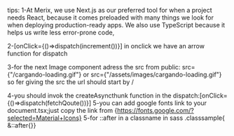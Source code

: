 tips:
1-At Merix, we use Next.js as our preferred tool for when a project needs React, because it comes preloaded with many things we look for when deploying production-ready apps. We also use TypeScript because it helps us write less error-prone code,

2-[onClick={()=>dispatch(increment())}] in onclick we have an arrow function for dispatch

3-for the next Image component adress the src from public:  src={"/cargando-loading.gif"} or  src={"/assets/images/cargando-loading.gif"} so fer giving the src the url should start by /

4-you should invok the createAsyncthunk function in the dispatch:[onClick={()=>dispatch(fetchQoute())}]
5-you can add google fonts link to your document.tsx;just copy the link from {https://fonts.google.com/?selected=Material+Icons}
5-for ::after in a classname in sass .classsample{ &::after{}}